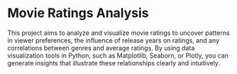 # Movie Ratings Analysis

This project aims to analyze and visualize movie ratings to uncover patterns in viewer preferences, the influence of release years on ratings, and any correlations between genres and average ratings. By using data visualization tools in Python, such as Matplotlib, Seaborn, or Plotly, you can generate insights that illustrate these relationships clearly and intuitively.
